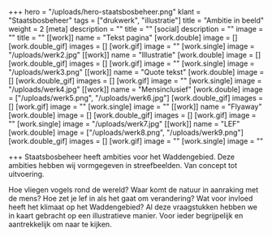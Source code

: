 +++
hero = "/uploads/hero-staatsbosbeheer.png"
klant = "Staatsbosbeheer"
tags = ["drukwerk", "illustratie"]
title = "Ambitie in beeld"
weight = 2
[meta]
description = ""
title = ""
[social]
description = ""
image = ""
title = ""
[[work]]
name = "Tekst pagina"
[work.double]
image = []
[work.double_gif]
images = []
[work.gif]
image = ""
[work.single]
image = "/uploads/werk2.jpg"
[[work]]
name = "Illustratie"
[work.double]
image = []
[work.double_gif]
images = []
[work.gif]
image = ""
[work.single]
image = "/uploads/werk3.png"
[[work]]
name = "Quote tekst"
[work.double]
image = []
[work.double_gif]
images = []
[work.gif]
image = ""
[work.single]
image = "/uploads/werk4.jpg"
[[work]]
name = "Mensinclusief"
[work.double]
image = ["/uploads/werk5.png", "/uploads/werk6.jpg"]
[work.double_gif]
images = []
[work.gif]
image = ""
[work.single]
image = ""
[[work]]
name = "Flyaway"
[work.double]
image = []
[work.double_gif]
images = []
[work.gif]
image = ""
[work.single]
image = "/uploads/werk7.jpg"
[[work]]
name = "LEF"
[work.double]
image = ["/uploads/werk8.png", "/uploads/werk9.png"]
[work.double_gif]
images = []
[work.gif]
image = ""
[work.single]
image = ""

+++
Staatsbosbeheer heeft ambities voor het Waddengebied. Deze ambities hebben wij vormgegeven in streefbeelden. Van concept tot uitvoering.

Hoe vliegen vogels rond de wereld? Waar komt de natuur in aanraking met de mens? Hoe zet je lef in als het gaat om verandering? Wat voor invloed heeft het klimaat op het Waddengebied? Al deze vraagstukken hebben we in kaart gebracht op een illustratieve manier. Voor ieder begrijpelijk en aantrekkelijk om naar te kijken.